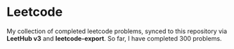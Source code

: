 # Leetcode

My collection of completed leetcode problems, synced to this repository via **LeetHub v3** and **leetcode-export**. So far, I have completed 300 problems.
